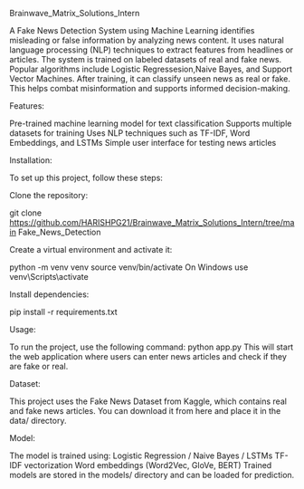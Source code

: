Brainwave_Matrix_Solutions_Intern

A Fake News Detection System using Machine Learning identifies misleading or false information by analyzing news content. It uses natural language processing (NLP) techniques to extract features from headlines or articles. The system is trained on labeled datasets of real and fake news. Popular algorithms include Logistic Regressesion,Naive Bayes, and Support Vector Machines. After training, it can classify unseen news as real or fake. This helps combat misinformation and supports informed decision-making.

Features:

Pre-trained machine learning model for text classification Supports multiple datasets for training Uses NLP techniques such as TF-IDF, Word Embeddings, and LSTMs Simple user interface for testing news articles

Installation:

To set up this project, follow these steps:

Clone the repository:

git clone
https://github.com/HARISHPG21/Brainwave_Matrix_Solutions_Intern/tree/main
Fake_News_Detection

Create a virtual environment and activate it:

python -m venv venv source venv/bin/activate
On Windows use venv\Scripts\activate

Install dependencies:

pip install -r requirements.txt

Usage:

To run the project, use the following command: python app.py This will start the web application where users can enter news articles and check if they are fake or real.

Dataset:

This project uses the Fake News Dataset from Kaggle, which contains real and fake news articles. You can download it from here and place it in the data/ directory.

Model:

The model is trained using: Logistic Regression / Naive Bayes / LSTMs TF-IDF vectorization Word embeddings (Word2Vec, GloVe, BERT) Trained models are stored in the models/ directory and can be loaded for prediction.


